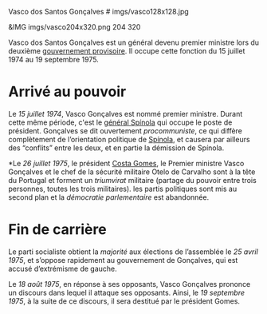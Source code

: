 Vasco dos Santos Gonçalves # imgs/vasco128x128.jpg

&IMG imgs/vasco204x320.png 204 320

Vasco dos Santos Gonçalves est un général devenu premier ministre lors du deuxième [gouvernement provisoire](articles/07_Gouvernement_Prov.md). Il occupe cette fonction du 15 juillet 1974 au 19 septembre 1975.


# Arrivé au pouvoir

Le *15 juillet 1974*, Vasco Gonçalves est nommé premier ministre. Durant cette même période, c'est le [général Spínola](articles/06_Antonio_Spinola.md) qui occupe le poste de président. 
Gonçalves se dit ouvertement *procommuniste*, ce qui diffère complètement de l’orientation politique de [Spínola](articles/06_Antonio_Spinola.md), et causera par ailleurs des “conflits” entre les deux, et en partie la démission de Spínola.

\*Le *26 juillet 1975*, le président [Costa Gomes](articles/09_costa_gomes.md), le Premier ministre Vasco Gonçalves et le chef de la sécurité militaire Otelo de Carvalho sont à la tête du Portugal et forment un *triumvirat* militaire (partage du pouvoir entre trois personnes, toutes les trois militaires). les partis politiques sont mis au second plan et la *démocratie parlementaire* est abandonnée.

# Fin de carrière

Le parti socialiste obtient la *majorité* aux élections de l’assemblée le *25 avril 1975*, et s’oppose rapidement au gouvernement de Gonçalves, qui est accusé d’extrémisme de gauche.

Le *18 août 1975*, en réponse à ses opposants, Vasco Gonçalves prononce un discours dans lequel il attaque ses opposants.
Ainsi, le *19 septembre 1975*, à la suite de ce discours, il sera destitué par le président Gomes.